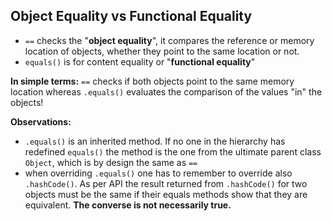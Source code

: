 ## Object Equality vs Functional Equality
- `==` checks the "**object equality**", it compares the reference or memory location of objects, whether they point to the same location or not. 
- `equals()` is for content equality or "**functional equality**"

**In simple terms:** 
`==` checks if both objects point to the same memory location whereas `.equals()` evaluates the comparison of the values "in" the objects!

**Observations:**
- `.equals()` is an inherited method. If no one in the hierarchy has redefined `equals()` 
   the method is the one from the ultimate parent class `Object`, which is by design the same as `==`
- when overriding `.equals()` one has to remember to override also `.hashCode()`.
   As per API the result returned from `.hashCode()` for two objects must be the same
   if their equals methods show that they are equivalent. 
   **The converse is not necessarily true.**
